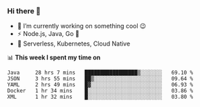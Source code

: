 ### Hi there 👋

<!--
**nodejh/nodejh** is a ✨ _special_ ✨ repository because its `README.md` (this file) appears on your GitHub profile.

Here are some ideas to get you started:

- 🔭 I’m currently working on ...
- 🌱 I’m currently learning ...
- 👯 I’m looking to collaborate on ...
- 🤔 I’m looking for help with ...
- 💬 Ask me about ...
- 📫 How to reach me: ...
- 😄 Pronouns: ...
- ⚡ Fun fact: ...
-->

- 🔭 I’m currently working on something cool :wink:
- ⚡ Node.js, Java, Go :thought_balloon:
- 🤖 Serverless, Kubernetes, Cloud Native

📊 **This week I spent my time on**

<!--START_SECTION:waka-->
```text
Java     28 hrs 7 mins   █████████████████▒░░░░░░░   69.10 % 
JSON     3 hrs 55 mins   ██▒░░░░░░░░░░░░░░░░░░░░░░   09.64 % 
YAML     2 hrs 49 mins   █▓░░░░░░░░░░░░░░░░░░░░░░░   06.93 % 
Docker   1 hr 34 mins    █░░░░░░░░░░░░░░░░░░░░░░░░   03.86 % 
XML      1 hr 32 mins    █░░░░░░░░░░░░░░░░░░░░░░░░   03.80 % 
```
<!--END_SECTION:waka-->


<!--
:traffic_light: **Visitors**

![visitors](https://visitor-badge.glitch.me/badge?page_id=nodejh.nodejh)
-->
